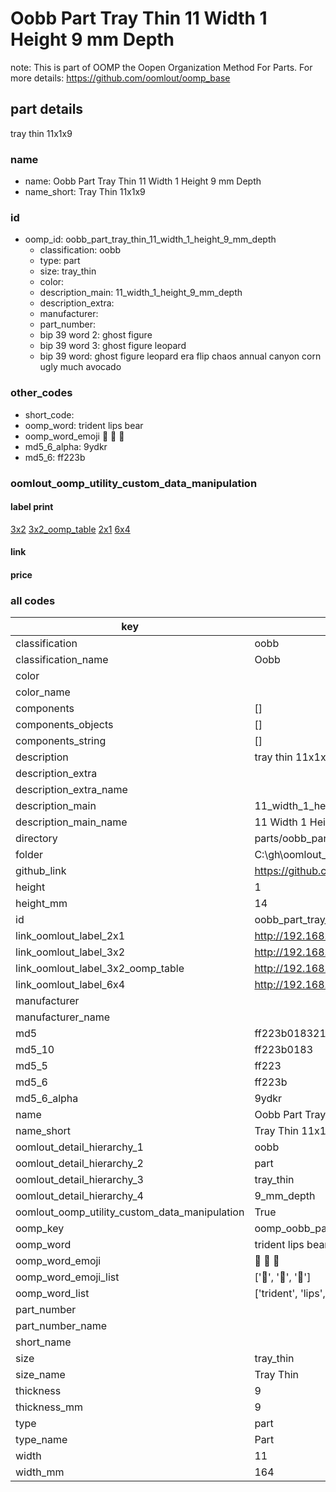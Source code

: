 # Oobb Part Tray Thin 11 Width 1 Height 9 mm Depth  

note: This is part of OOMP the Oopen Organization Method For Parts. For more details: https://github.com/oomlout/oomp_base

##  part details
  



tray thin 11x1x9



### name
* name: Oobb Part Tray Thin 11 Width 1 Height 9 mm Depth
* name_short: Tray Thin 11x1x9 
### id
* oomp_id: oobb_part_tray_thin_11_width_1_height_9_mm_depth
  * classification: oobb
  * type: part
  * size: tray_thin
  * color: 
  * description_main: 11_width_1_height_9_mm_depth
  * description_extra: 
  * manufacturer: 
  * part_number: 
  * bip 39 word 2: ghost figure
  * bip 39 word 3: ghost figure leopard
  * bip 39 word: ghost figure leopard era flip chaos annual canyon corn ugly much avocado

### other_codes
* short_code: 
* oomp_word: trident lips bear
* oomp_word_emoji :trident: :lips: :bear:
* md5_6_alpha: 9ydkr
* md5_6: ff223b






### oomlout_oomp_utility_custom_data_manipulation
#### label print
[3x2](http://192.168.1.245:1112/?label=oomp%209ydkr)
[3x2_oomp_table](http://192.168.1.108:1112/?label=oomp%209ydkr)
[2x1](http://192.168.1.242:1112/?label=oomp%209ydkr)
[6x4](http://192.168.1.55:1112/?label=oomp%209ydkr)    

#### link

                              

#### price







### all codes 
| key | value |  
| --- | --- |  
| classification | oobb |  
| classification_name | Oobb |  
| color |  |  
| color_name |  |  
| components | [] |  
| components_objects | [] |  
| components_string | [] |  
| description | tray thin 11x1x9 |  
| description_extra |  |  
| description_extra_name |  |  
| description_main | 11_width_1_height_9_mm_depth |  
| description_main_name | 11 Width 1 Height 9 mm Depth |  
| directory | parts/oobb_part_tray_thin_11_width_1_height_9_mm_depth |  
| folder | C:\gh\oomlout_oobb_version_4_generated_parts\things\oobb_part_tray_thin_11_width_1_height_9_mm_depth |  
| github_link | https://github.com/oomlout/oomlout_oomp_part_src/tree/main/parts/oobb_part_tray_thin_11_width_1_height_9_mm_depth |  
| height | 1 |  
| height_mm | 14 |  
| id | oobb_part_tray_thin_11_width_1_height_9_mm_depth |  
| link_oomlout_label_2x1 | http://192.168.1.242:1112/?label=oomp%209ydkr |  
| link_oomlout_label_3x2 | http://192.168.1.245:1112/?label=oomp%209ydkr |  
| link_oomlout_label_3x2_oomp_table | http://192.168.1.108:1112/?label=oomp%209ydkr |  
| link_oomlout_label_6x4 | http://192.168.1.55:1112/?label=oomp%209ydkr |  
| manufacturer |  |  
| manufacturer_name |  |  
| md5 | ff223b018321c12c992c84c50095830c |  
| md5_10 | ff223b0183 |  
| md5_5 | ff223 |  
| md5_6 | ff223b |  
| md5_6_alpha | 9ydkr |  
| name | Oobb Part Tray Thin 11 Width 1 Height 9 mm Depth |  
| name_short | Tray Thin 11x1x9  |  
| oomlout_detail_hierarchy_1 | oobb |  
| oomlout_detail_hierarchy_2 | part |  
| oomlout_detail_hierarchy_3 | tray_thin |  
| oomlout_detail_hierarchy_4 | 9_mm_depth |  
| oomlout_oomp_utility_custom_data_manipulation | True |  
| oomp_key | oomp_oobb_part_tray_thin_11_width_1_height_9_mm_depth |  
| oomp_word | trident lips bear |  
| oomp_word_emoji | :trident: :lips: :bear: |  
| oomp_word_emoji_list | [':trident:', ':lips:', ':bear:'] |  
| oomp_word_list | ['trident', 'lips', 'bear'] |  
| part_number |  |  
| part_number_name |  |  
| short_name |  |  
| size | tray_thin |  
| size_name | Tray Thin |  
| thickness | 9 |  
| thickness_mm | 9 |  
| type | part |  
| type_name | Part |  
| width | 11 |  
| width_mm | 164 |  
